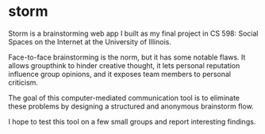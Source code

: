 # storm
Storm is a brainstorming web app I built as my final project in CS 598: Social Spaces on the Internet at the University of Illinois.

Face-to-face brainstorming is the norm, but it has some notable flaws. It allows groupthink to hinder creative thought, it lets personal reputation influence group opinions, and it exposes team members to personal criticism.

The goal of this computer-mediated communication tool is to eliminate these problems by designing a structured and anonymous brainstorm flow.

I hope to test this tool on a few small groups and report interesting findings.